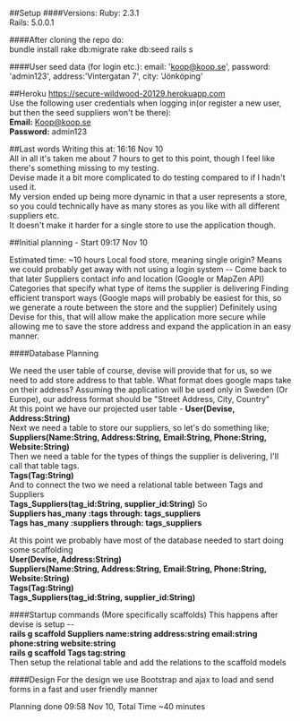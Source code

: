 ##Setup
####Versions:
  Ruby: 2.3.1  
  Rails: 5.0.0.1
  
####After cloning the repo do:  
    bundle install
    rake db:migrate
    rake db:seed
    rails s

####User seed data (for login etc.):
    email: 'koop@koop.se',
    password: 'admin123',
    address:'Vintergatan 7',
    city: 'Jönköping'
    
##Heroku
https://secure-wildwood-20129.herokuapp.com  
Use the following user credentials when logging in(or register a new user, but then the seed suppliers won't be there):  
**Email:** Koop@koop.se  
**Password:** admin123

##Last words
Writing this at: 16:16 Nov 10  
All in all it's taken me about 7 hours to get to this point, though I feel like there's something missing to my testing.  
Devise made it a bit more complicated to do testing compared to if I hadn't used it.  
My version ended up being more dynamic in that a user represents a store, so you could technically have as many stores as you like with all different suppliers etc.  
It doesn't make it harder for a single store to use the application though.
 
##Initial planning - Start 09:17 Nov 10

Estimated time: ~10 hours
Local food store, meaning single origin? Means we could probably get away with not using a login system -- Come back to that later
Suppliers contact info and location (Google or MapZen API)
Categories that specify what type of items the supplier is delivering
Finding efficient transport ways (Google maps will probably be easiest for this, so we generate a route between the store and the supplier)
Definitely using Devise for this, that will allow make the application more secure while allowing me to save the store address and expand the application in an easy manner.

####Database Planning

We need the user table of course, devise will provide that for us, so we need to add store address to that table. What format does google maps take on their address? Assuming the application will be used only in Sweden (Or Europe), our address format should be "Street Address, City, Country"  
At this point we have our projected user table - **User(Devise, Address:String)**  
Next we need a table to store our suppliers, so let's do something like;  
**Suppliers(Name:String, Address:String, Email:String, Phone:String, Website:String)**  
Then we need a table for the types of things the supplier is delivering, I'll call that table tags.  
**Tags(Tag:String)**  
And to connect the two we need a relational table between Tags and Suppliers  
**Tags_Suppliers(tag_id:String, supplier_id:String)**
So  
**Suppliers has_many :tags through: tags_suppliers**  
**Tags has_many :suppliers through: tags_suppliers**  

At this point we probably have most of the database needed to start doing some scaffolding  
**User(Devise, Address:String)  
Suppliers(Name:String, Address:String, Email:String, Phone:String, Website:String)  
Tags(Tag:String)  
Tags_Suppliers(tag_id:String, supplier_id:String)**  

####Startup commands (More specifically scaffolds)
This happens after devise is setup --  
**rails g scaffold Suppliers name:string address:string email:string phone:string website:string  
rails g scaffold Tags tag:string**  
Then setup the relational table and add the relations to the scaffold models 

####Design
For the design we use Bootstrap and ajax to load and send forms in a fast and user friendly manner

Planning done 09:58 Nov 10, Total Time ~40 minutes

